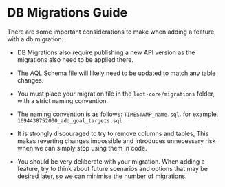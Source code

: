 # DB Migrations Guide

There are some important considerations to make when adding a feature with a db migration.

* DB Migrations also require publishing a new API version as the migrations also need to be applied there.

* The AQL Schema file will likely need to be updated to match any table changes.

* You must place your migration file in the `loot-core/migrations` folder, with a strict naming convention.

* The naming convention is as follows: `TIMESTAMP_name.sql`. for example. `1694438752000_add_goal_targets.sql`

* It is strongly discouraged to try to remove columns and tables, This makes reverting changes impossible and introduces unnecessary risk when we can simply stop using them in code.

* You should be very deliberate with your migration. When adding a feature, try to think about future scenarios and options that may be desired later, so we can minimise the number of migrations.
